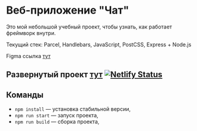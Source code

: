 # Веб-приложение "Чат"

Это мой небольшой учебный проект, чтобы узнать, как работает фреймворк внутри.

Текущий стек: Parcel, Handlebars, JavaScript, PostCSS, Express + Node.js

Figma ссылка [тут](https://www.figma.com/file/wyWDv4tvTooNEqvVsuO6vN/Chat_external_link-(Copy)?node-id=0%3A1)

Развернутый проект [тут](https://sunny-mousse-7109ec.netlify.app)
[![Netlify Status](https://api.netlify.com/api/v1/badges/8c45e413-852b-4bf6-90db-7c10b335fd23/deploy-status)](https://app.netlify.com/sites/sunny-mousse-7109ec/deploys)
----

## Команды

- `npm install` — установка стабильной версии,
- `npm run start` — запуск проекта,
- `npm run build` — сборка проекта,